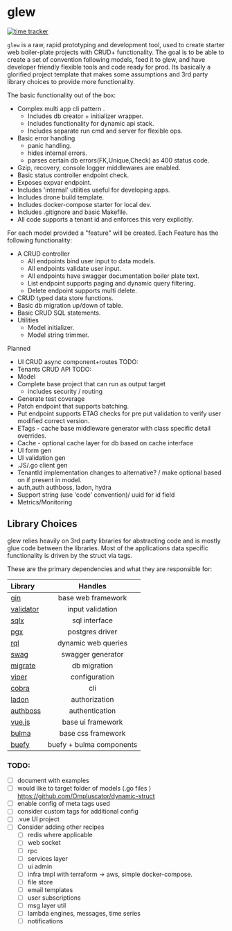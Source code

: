# glew
[![time tracker](https://wakatime.com/badge/github/karsto/glew.svg)](https://wakatime.com/badge/github/karsto/glew)

`glew` is a raw, rapid prototyping and development tool, used to create starter web boiler-plate projects with CRUD+ functionality. The goal is to be able to create a set of convention following models, feed it to glew, and have developer friendly flexible tools and code ready for prod. Its basically a glorified project template that makes some assumptions and 3rd party library choices to provide more functionality.

The basic functionality out of the box:

* Complex multi app cli pattern .
  * Includes db creator + initializer wrapper.
  * Includes functionality for dynamic api stack.
  * Includes separate run cmd and server for flexible ops.
* Basic error handling
  * panic handling.
  * hides internal errors.
  * parses certain db errors(FK,Unique,Check) as 400 status code.
* Gzip, recovery, console logger middlewares are enabled.
* Basic status controller endpoint check.
* Exposes expvar endpoint.
* Includes 'internal' utilities useful for developing apps.
* Includes drone build template.
* Includes docker-compose starter for local dev.
* Includes .gitignore and basic Makefile.
* All code supports a tenant id and enforces this very explicitly.

For each model provided a "feature" will be created. Each Feature has the following functionality:

* A CRUD controller
  * All endpoints bind user input to data models.
  * All endpoints validate user input.
  * All endpoints have swagger documentation boiler plate text.
  * List endpoint supports paging and dynamic query filtering.
  * Delete endpoint supports multi delete.
* CRUD typed data store functions.
* Basic db migration up/down of table.
* Basic CRUD SQL statements.
* Utilities
  * Model initializer.
  * Model string trimmer.

Planned

* UI CRUD async component+routes TODO:
* Tenants CRUD API TODO:
* Model
* Complete base project that can run as output target
  * includes security / routing
* Generate test coverage
* Patch endpoint that supports batching.
* Put endpoint supports ETAG checks for pre put validation to verify user modified correct version.
* ETags - cache base middleware generator with class specific detail overrides.
* Cache - optional cache layer for db based on cache interface
* UI form gen
* UI validation gen
* .JS/.go client gen
* TenantId implementation changes to alternative? / make optional based on if present in model.
* auth,auth authboss, ladon, hydra
* Support string (use 'code' convention)/ uuid for id field
* Metrics/Monitoring

## Library Choices

glew relies heavily on 3rd party libraries for abstracting code and is mostly glue code between the libraries. Most of the applications data specific functionality is driven by the struct via tags.

These are the primary dependencies and what they are responsible for:

| Library                                                 |         Handles          |
| :------------------------------------------------------ | :----------------------: |
| [gin](https://github.com/gin-gonic/gin)                 |    base web framework    |
| [validator](https://github.com/go-playground/validator) |     input validation     |
| [sqlx](https://github.com/jmoiron/sqlx)                 |      sql interface       |
| [pgx](https://github.com/jackc/pgx)                     |     postgres driver      |
| [rql](https://github.com/a8m/rql)                       |   dynamic web queries    |
| [swag](https://github.com/swaggo/swag)                  |    swagger generator     |
| [migrate](https://github.com/golang-migrate/migrate)    |       db migration       |
| [viper](https://github.com/spf13/viper)                 |      configuration       |
| [cobra](https://github.com/spf13/cobra)                 |           cli            |
| [ladon](https://github.com/ory/ladon)                   |      authorization       |
| [authboss](https://github.com/volatiletech/authboss)    |      authentication      |
| [vue.js](https://github.com/go-playground/validator)    |    base ui framework     |
| [bulma](https://bulma.io/)                              |    base css framework    |
| [buefy](https://buefy.org/)                             | buefy + bulma components |

### TODO:

- [ ] document with examples
- [ ] would like to target folder of models (.go files ) https://github.com/Ompluscator/dynamic-struct
- [ ] enable config of meta tags used
- [ ] consider custom tags for additional config
- [ ] .vue UI project
- [ ] Consider adding other recipes
  - [ ] redis where applicable
  - [ ] web socket
  - [ ] rpc
  - [ ] services layer
  - [ ] ui admin
  - [ ] infra tmpl with terraform -> aws, simple docker-compose.
  - [ ] file store
  - [ ] email templates
  - [ ] user subscriptions
  - [ ] msg layer util
  - [ ] lambda engines, messages, time series
  - [ ] notifications